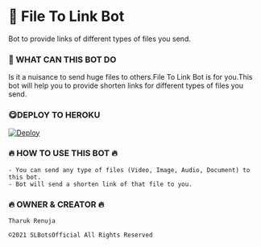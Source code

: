# 🔗 File To Link Bot

Bot to provide links of different types of files you send.

### 🔗 WHAT CAN THIS BOT DO

Is it a nuisance to send huge files to others.File To Link Bot is for you.This bot will help you to provide shorten links for different types of files you send.

### 😋DEPLOY TO HEROKU

[![Deploy](https://www.herokucdn.com/deploy/button.svg)](https://heroku.com/deploy?template=https://github.com/TR-TECH-GUIDE/FileToLink)

### 🔥 HOW TO USE THIS BOT 🔥

```
- You can send any type of files (Video, Image, Audio, Document) to this bot.
- Bot will send a shorten link of that file to you.
```

### 🔥 OWNER  &  CREATOR 🔥

```
Tharuk Renuja
 
©️2021 SLBotsOfficial All Rights Reserved
```

